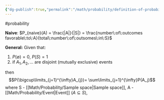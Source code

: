 ```yaml
---
{"dg-publish":true,"permalink":"/math/probability/definition-of-probability/","created":"","updated":""}
---
```


#probability 

**Naive**: $P_{naive}(A) = \frac{|A|}{|S|} = \frac{number\:of\:outcomes favorable\:to\:A}{total\:number\:of\:outsomes\:in\:S}$

**General:** 
Given that: 

1. $P(\emptyset) = 0$, $P(S) = 1$ 
2. if $A_1,A_2,\dots$ are disjoint (mutually exclusive) events

then $$P(\bigcup\limits_{j=1}^{\infty}A_{j})= \sum\limits_{j=1}^{\infty}P(A_j)$$
where S - [[Math/Probability/Sample space\|Sample space]], A - [[Math/Probability/Event\|Event]] ($A \subseteq S$),

